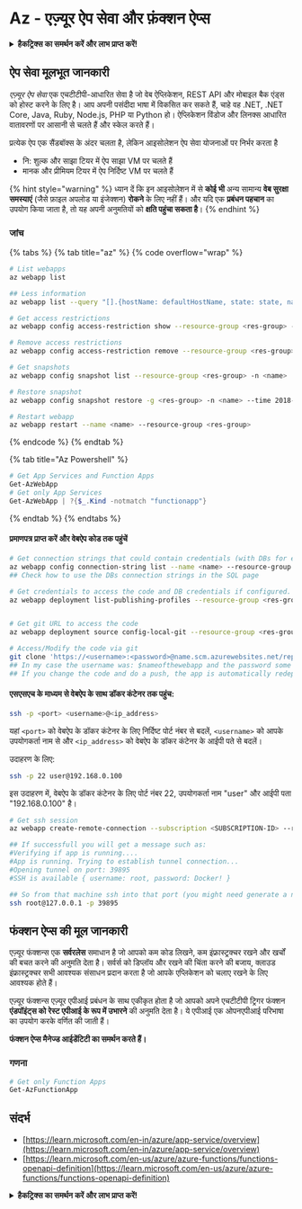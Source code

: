 # Az - एज़्यूर ऐप सेवा और फ़ंक्शन ऐप्स

<details>

<summary><strong>हैकट्रिक्स का समर्थन करें और लाभ प्राप्त करें!</strong></summary>

* यदि आप अपनी कंपनी को **हैकट्रिक्स में विज्ञापित करना चाहते हैं** या यदि आप **PEASS के नवीनतम संस्करण देखना चाहते हैं या HackTricks को पीडीएफ़ में डाउनलोड करना चाहते हैं** तो [**सदस्यता योजनाएं**](https://github.com/sponsors/carlospolop) देखें!
* [**आधिकारिक PEASS और HackTricks स्वैग**](https://peass.creator-spring.com) प्राप्त करें
* [**The PEASS Family**](https://opensea.io/collection/the-peass-family) की खोज करें, हमारा संग्रह विशेष [**NFTs**](https://opensea.io/collection/the-peass-family)
* **शामिल हों** 💬 [**डिस्कॉर्ड समूह**](https://discord.gg/hRep4RUj7f) या [**टेलीग्राम समूह**](https://t.me/peass) या **फ़ॉलो** करें मुझे **ट्विटर** 🐦 [**@carlospolopm**](https://twitter.com/carlospolopm)**.**
* **हैकिंग ट्रिक्स साझा करें** [**HackTricks**](https://github.com/carlospolop/hacktricks) और [**HackTricks Cloud**](https://github.com/carlospolop/hacktricks-cloud) github repos को PR जमा करके।

</details>

## ऐप सेवा मूलभूत जानकारी

_एज़्यूर ऐप सेवा_ एक एचटीटीपी-आधारित सेवा है जो वेब ऐप्लिकेशन, REST API और मोबाइल बैक एंड्स को होस्ट करने के लिए है। आप अपनी पसंदीदा भाषा में विकसित कर सकते हैं, चाहे वह .NET, .NET Core, Java, Ruby, Node.js, PHP या Python हो। ऐप्लिकेशन विंडोज और लिनक्स आधारित वातावरणों पर आसानी से चलते हैं और स्केल करते हैं।

प्रत्येक ऐप एक सैंडबॉक्स के अंदर चलता है, लेकिन आइसोलेशन ऐप सेवा योजनाओं पर निर्भर करता है

* नि: शुल्क और साझा टियर में ऐप साझा VM पर चलते हैं
* मानक और प्रीमियम टियर में ऐप निर्दिष्ट VM पर चलते हैं

{% hint style="warning" %}
ध्यान दें कि इन आइसोलेशन में से **कोई भी** अन्य सामान्य **वेब सुरक्षा समस्याएं** (जैसे फ़ाइल अपलोड या इंजेक्शन) **रोकने** के लिए नहीं हैं। और यदि एक **प्रबंधन पहचान** का उपयोग किया जाता है, तो यह अपनी अनुमतियों को **क्षति पहुंचा सकता है**।
{% endhint %}

### जांच

{% tabs %}
{% tab title="az" %}
{% code overflow="wrap" %}
```bash
# List webapps
az webapp list

## Less information
az webapp list --query "[].{hostName: defaultHostName, state: state, name: name, resourcegroup: resourceGroup}"

# Get access restrictions
az webapp config access-restriction show --resource-group <res-group> -n <name>

# Remove access restrictions
az webapp config access-restriction remove --resource-group <res-group> -n <name> --rule-name <rule-name>

# Get snapshots
az webapp config snapshot list --resource-group <res-group> -n <name>

# Restore snapshot
az webapp config snapshot restore -g <res-group> -n <name> --time 2018-12-11T23:34:16.8388367

# Restart webapp
az webapp restart --name <name> --resource-group <res-group>
```
{% endcode %}
{% endtab %}

{% tab title="Az Powershell" %}
```powershell
# Get App Services and Function Apps
Get-AzWebApp
# Get only App Services
Get-AzWebApp | ?{$_.Kind -notmatch "functionapp"}
```
{% endtab %}
{% endtabs %}

#### प्रमाणपत्र प्राप्त करें और वेबऐप कोड तक पहुंचें
```bash
# Get connection strings that could contain credentials (with DBs for example)
az webapp config connection-string list --name <name> --resource-group <res-group>
## Check how to use the DBs connection strings in the SQL page

# Get credentials to access the code and DB credentials if configured.
az webapp deployment list-publishing-profiles --resource-group <res-group> -n <name>


# Get git URL to access the code
az webapp deployment source config-local-git --resource-group <res-group> -n <name>

# Access/Modify the code via git
git clone 'https://<username>:<password>@name.scm.azurewebsites.net/repo-name.git'
## In my case the username was: $nameofthewebapp and the password some random chars
## If you change the code and do a push, the app is automatically redeployed
```
#### एसएसएच के माध्यम से वेबऐप के साथ डॉकर कंटेनर तक पहुंच:

```bash
ssh -p <port> <username>@<ip_address>
```

यहां `<port>` को वेबऐप के डॉकर कंटेनर के लिए निर्दिष्ट पोर्ट नंबर से बदलें, `<username>` को आपके उपयोगकर्ता नाम से और `<ip_address>` को वेबऐप के डॉकर कंटेनर के आईपी पते से बदलें।

उदाहरण के लिए:

```bash
ssh -p 22 user@192.168.0.100
```

इस उदाहरण में, वेबऐप के डॉकर कंटेनर के लिए पोर्ट नंबर 22, उपयोगकर्ता नाम "user" और आईपी पता "192.168.0.100" है।
```bash
# Get ssh session
az webapp create-remote-connection --subscription <SUBSCRIPTION-ID> --resource-group <RG-NAME> -n <APP-SERVICE-NAME>

## If successfull you will get a message such as:
#Verifying if app is running....
#App is running. Trying to establish tunnel connection...
#Opening tunnel on port: 39895
#SSH is available { username: root, password: Docker! }

## So from that machine ssh into that port (you might need generate a new ssh session to the jump host)
ssh root@127.0.0.1 -p 39895

```
## फंक्शन ऐप्स की मूल जानकारी

एज़्यूर फंक्शन्स एक **सर्वरलेस** समाधान है जो आपको कम कोड लिखने, कम इंफ्रास्ट्रक्चर रखने और खर्चों की बचत करने की अनुमति देता है। सर्वर्स को डिप्लॉय और रखने की चिंता करने की बजाय, क्लाउड इंफ्रास्ट्रक्चर सभी आवश्यक संसाधन प्रदान करता है जो आपके एप्लिकेशन को चलाए रखने के लिए आवश्यक होते हैं।

एज़्यूर फंक्शन्स एज़्यूर एपीआई प्रबंधन के साथ एकीकृत होता है जो आपको अपने एचटीटीपी ट्रिगर फंक्शन **एंडपॉइंट्स को रेस्ट एपीआई के रूप में उभारने** की अनुमति देता है। ये एपीआई एक ओपनएपीआई परिभाषा का उपयोग करके वर्णित की जाती हैं।

**फंक्शन ऐप्स मैनेज्ड आईडेंटिटी का समर्थन करते हैं।**

### गणना
```powershell
# Get only Function Apps
Get-AzFunctionApp
```
## संदर्भ

* [https://learn.microsoft.com/en-in/azure/app-service/overview](https://learn.microsoft.com/en-in/azure/app-service/overview)
* [https://learn.microsoft.com/en-us/azure/azure-functions/functions-openapi-definition](https://learn.microsoft.com/en-us/azure/azure-functions/functions-openapi-definition)

<details>

<summary><strong>हैकट्रिक्स का समर्थन करें और लाभ प्राप्त करें!</strong></summary>

* यदि आप अपनी **कंपनी को हैकट्रिक्स में विज्ञापित करना चाहते हैं** या यदि आप **PEASS के नवीनतम संस्करण देखना चाहते हैं या HackTricks को पीडीएफ में डाउनलोड करना चाहते हैं** तो [**सदस्यता योजनाएं**](https://github.com/sponsors/carlospolop) देखें!
* [**आधिकारिक PEASS और HackTricks स्वैग**](https://peass.creator-spring.com) प्राप्त करें
* [**The PEASS Family**](https://opensea.io/collection/the-peass-family) का खोज करें, हमारा विशेष [**NFTs**](https://opensea.io/collection/the-peass-family) संग्रह
* **💬 [**Discord समूह**](https://discord.gg/hRep4RUj7f) या [**टेलीग्राम समूह**](https://t.me/peass) में शामिल हों या मुझे **ट्विटर** 🐦 [**@carlospolopm**](https://twitter.com/carlospolopm)** का** **अनुसरण** करें**
* **अपने हैकिंग ट्रिक्स को** [**HackTricks**](https://github.com/carlospolop/hacktricks) **और** [**HackTricks Cloud**](https://github.com/carlospolop/hacktricks-cloud) **github repos में PR जमा करके साझा करें।**

</details>
